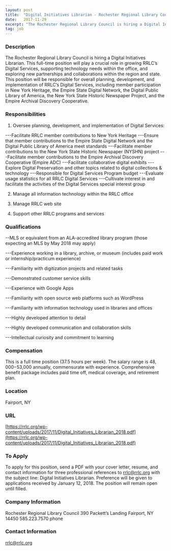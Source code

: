 ```yaml
---
layout: post
title:  "Digital Initiatives Librarian - Rochester Regional Library Council"
date:   2017-11-29
excerpt: "The Rochester Regional Library Council is hiring a Digital Initiatives Librarian. This full-time position will play a crucial role in growing RRLC’s Digital Services, supporting technology needs within the office, and exploring new partnerships and collaborations within the region and state. This position will be responsible for overall planning, development,..."
tag: job
---
```


### Description   

The Rochester Regional Library Council is hiring a Digital Initiatives Librarian. This full-time position will play a crucial role in growing RRLC’s Digital Services, supporting technology needs within the office, and exploring new partnerships and collaborations within the region and state. This position will be responsible for overall planning, development, and implementation of RRLC’s Digital Services, including member participation in New York Heritage, the Empire State Digital Network, the Digital Public Library of America, the New York State Historic Newspaper Project, and the Empire Archival Discovery Cooperative.


### Responsibilities   

1. Oversee planning, development, and implementation of Digital Services:

---Facilitate RRLC member contributions to New York Heritage
---Ensure that member contributions to the Empire State Digital Network and the Digital Public Library of America meet standards
---Facilitate member contributions to the New York State Historic Newspaper (NYSHN) project
---Facilitate member contributions to the Empire Archival Discovery Cooperative (Empire ADC)
---Facilitate collaborative digital exhibits
---Explore Digital Preservation and other topics related to digital collections & technology
---Responsible for Digital Services Program budget
---Evaluate usage statistics for all RRLC Digital Services
---Cultivate interest in and facilitate the activities of the Digital Services special interest group

2. Manage all information technology within the RRLC office

3. Manage RRLC web site

4. Support other RRLC programs and services


### Qualifications   

--MLS or equivalent from an ALA-accredited library program (those expecting an MLS by May 2018 may apply)

---Experience working in a library, archive, or museum (includes paid work or internship/practicum experience)

---Familiarity with digitization projects and related tasks

---Demonstrated customer service skills

---Experience with Google Apps

---Familiarity with open source web platforms such as WordPress

---Familiarity with information technology used in libraries and offices

---Highly developed attention to detail

---Highly developed communication and collaboration skills

---Intellectual curiosity and commitment to learning


### Compensation   

This is a full time position (37.5 hours per week). The salary range is $48,000-$53,000 annually, commensurate with experience. Comprehensive benefit package includes paid time off, medical coverage, and retirement plan.


### Location   

Fairport, NY


### URL   

[https://rrlc.org/wp-content/uploads/2017/11/Digital_Initiatives_Librarian_2018.pdf](https://rrlc.org/wp-content/uploads/2017/11/Digital_Initiatives_Librarian_2018.pdf)

### To Apply   

To apply for this position, send a PDF with your cover letter, resume, and contact information for three professional references to rrlc@rrlc.org with the subject line: Digital Initiatives Librarian. Preference will be given to applications received by January 12, 2018. The position will remain open until filled.


### Company Information   

Rochester Regional Library Council
390 Packett’s Landing
Fairport, NY 14450
585.223.7570 phone


### Contact Information   

rrlc@rrlc.org

